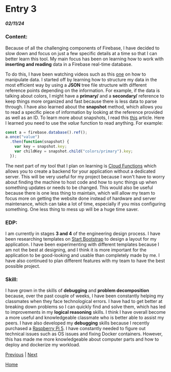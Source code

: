 # Entry 3
##### 02/11/24

### Content:
Because of all the challenging components of Firebase, I have decided to slow down and focus on just a few specific details at a time so that I can better learn this tool. My main focus has been on learning how to work with **inserting and reading** data in a Firebase real-time database.

To do this, I have been watching videos such as this [one](https://youtu.be/pP7quzFmWBY?si=bxqmcn_iWVsOl22Z) on how to manipulate data. I started off by learning how to structure my data in the most efficient way by using a **JSON** tree file structure with different reference points depending on the information. For example, if the data is talking about colors, I might have a **primary/** and a **secondary/** reference to keep things more organized and fast because there is less data to parse through. I have also learned about the **snapshot** method, which allows you to read a specific piece of information by looking at the reference provided as well as an ID. To learn more about snapshots, I read this [this](https://firebase.google.com/docs/reference/node/firebase.database.DataSnapshot) article. Here I learned you need to use the *value* function to read anything. For example:

```js
const a = firebase.database().ref();
a.once("value")
  .then(function(snapshot) {
    var key = snapshot.key;
    var childKey = snapshot.child("colors/primary").key;
  });
```

The next part of my tool that I plan on learning is [Cloud Functions](https://firebase.google.com/docs/functions) which allows you to create a backend for your application without a dedicated server. This will be very useful for my project because I won't have to worry about finding the machine to host code and how to sync things up when something updates or needs to be changed. This would also be useful because there is one less thing to maintain, which will allow my team to focus more on getting the website done instead of hardware and server maintenance, which can take a lot of time, especially if you miss configuring something. One less thing to mess up will be a huge time saver.

### EDP:
I am currently in stages **3 and 4** of the engineering design process. I have been researching templates on [Start Bootstrap](https://startbootstrap.com/) to design a layout for my application. I have been experimenting with different templates because I am not the best at designing, and I think it is more important for the application to be good-looking and usable than completely made by me. I have also continued to plan different features with my team to have the best possible project.

### Skill:
I have grown in the skills of **debugging** and **problem decomposition** because, over the past couple of weeks, I have been constantly helping my classmates when they face technological errors. I have had to get better at breaking down problems so I can quickly find and solve them, which has led to improvements in my **logical reasoning** skills. I think I have overall become a more useful and knowledgeable classmate who is better able to assist my peers. I have also developed my **debugging** skills because I recently purchased a [Raspberry Pi 5](https://www.raspberrypi.com/products/raspberry-pi-5/). I have constantly needed to figure out technical issues such as OS issues and fixing Docker containers. However, this has made me more knowledgeable about computer parts and how to deploy and dockerize my workload.

[Previous](entry02.md) | [Next](entry04.md)

[Home](../README.md)
